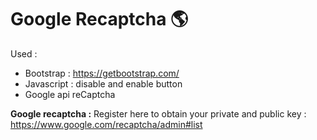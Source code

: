 # Google Recaptcha :earth_americas:


Used :
- Bootstrap : https://getbootstrap.com/
- Javascript : disable and enable button
- Google api reCaptcha

**Google recaptcha :**
Register here to obtain your private and public key : https://www.google.com/recaptcha/admin#list
